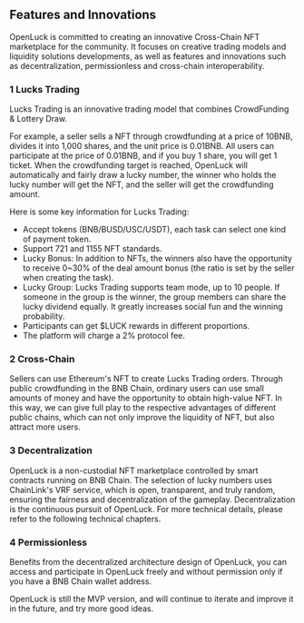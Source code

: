 ## **Features and Innovations**

OpenLuck is committed to creating an innovative Cross-Chain NFT marketplace for the community. It focuses on creative trading models and liquidity solutions developments, as well as features and innovations such as decentralization, permissionless and cross-chain interoperability.


### **1 Lucks Trading**

Lucks Trading is an innovative trading model that combines CrowdFunding & Lottery Draw.

For example, a seller sells a NFT through crowdfunding at a price of 10BNB, divides it into 1,000 shares, and the unit price is 0.01BNB. All users can participate at the price of 0.01BNB, and if you buy 1 share, you will get 1 ticket. When the crowdfunding target is reached, OpenLuck will automatically and fairly draw a lucky number, the winner who holds the lucky number will get the NFT, and the seller will get the crowdfunding amount.

Here is some key information for Lucks Trading:



* Accept tokens (BNB/BUSD/USC/USDT), each task can select one kind of payment token.
* Support 721 and 1155 NFT standards.
* Lucky Bonus: In addition to NFTs, the winners also have the opportunity to receive 0~30% of the deal amount bonus (the ratio is set by the seller when creating the task).
* Lucky Group: Lucks Trading supports team mode, up to 10 people. If someone in the group is the winner, the group members can share the lucky dividend equally. It greatly increases social fun and the winning probability.
* Participants can get $LUCK rewards in different proportions.
* The platform will charge a 2% protocol fee.



### **2 Cross-Chain**

Sellers can use Ethereum's NFT to create Lucks Trading orders. Through public crowdfunding in the BNB Chain, ordinary users can use small amounts of money and have the opportunity to obtain high-value NFT. In this way, we can give full play to the respective advantages of different public chains, which can not only improve the liquidity of NFT, but also attract more users.


### **3 Decentralization**

OpenLuck is a non-custodial NFT marketplace controlled by smart contracts running on BNB Chain. The selection of lucky numbers uses ChainLink's VRF service, which is open, transparent, and truly random, ensuring the fairness and decentralization of the gameplay. Decentralization is the continuous pursuit of OpenLuck. For more technical details, please refer to the following technical chapters.


### **4 Permissionless**

Benefits from the decentralized architecture design of OpenLuck, you can access and participate in OpenLuck freely and without permission only if you have a BNB Chain wallet address.

OpenLuck is still the MVP version, and will continue to iterate and improve it in the future, and try more good ideas.
